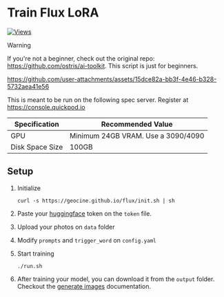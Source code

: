 # Train Flux LoRA

[![Views](https://hits.seeyoufarm.com/api/count/incr/badge.svg?url=https%3A%2F%2Fgithub.com%2Fgeocine%2Fflux&count_bg=%2379C83D&title_bg=%23555555&icon=&icon_color=%23E7E7E7&title=hits&edge_flat=false)](https://hits.seeyoufarm.com)

> [!WARNING]
> If you're not a beginner, check out the original repo: https://github.com/ostris/ai-toolkit. This script is just for beginners.

https://github.com/user-attachments/assets/15dce82a-bb3f-4e46-b328-5732aea41e56

This is meant to be run on the following spec server. Register at https://console.quickpod.io

| Specification   | Recommended Value  |
|-----------------|--------------------|
| GPU             | Minimum 24GB VRAM. Use a 3090/4090 |
| Disk Space Size  | 100GB |

## Setup

1. Initialize

    ```
    curl -s https://geocine.github.io/flux/init.sh | sh
    ```
2. Paste your [huggingface](https://huggingface.co/settings/tokens) token on the `token` file.
3. Upload your photos on `data` folder
4. Modify `prompts` and `trigger_word` on `config.yaml`
5. Start training

    ```
    ./run.sh
    ```
6. After training your model, you can download it from the `output` folder. Checkout the [generate images](./docs/GENERATE.md) documentation.
